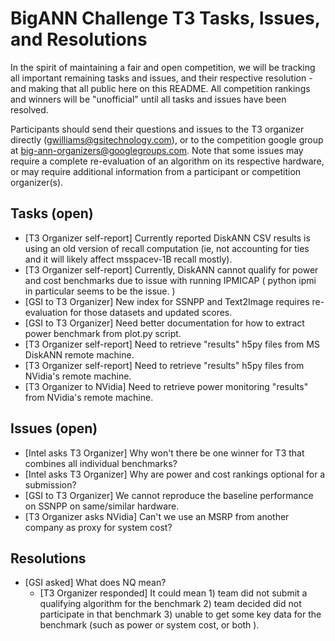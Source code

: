 
# BigANN Challenge T3 Tasks, Issues, and Resolutions

In the spirit of maintaining a fair and open competition, we will be tracking all important remaining tasks and issues, and their respective resolution - and making that all public here on this README.  All competition rankings and winners will be "unofficial" until all tasks and issues have been resolved.

Participants should send their questions and issues to the T3 organizer directly (gwilliams@gsitechnology.com), or to the competition google group at big-ann-organizers@googlegroups.com.  Note that some issues may require a complete re-evaluation of an algorithm on its respective hardware, or may require additional information from a participant or competition organizer(s).

## Tasks (open)

* [T3 Organizer self-report] Currently reported DiskANN CSV results is using an old version of recall computation (ie, not accounting for ties and it will likely affect msspacev-1B recall mostly).
* [T3 Organizer self-report] Currently, DiskANN cannot qualify for power and cost benchmarks due to issue with running IPMICAP ( python ipmi in particular seems to be the issue. )
* [GSI to T3 Organizer] New index for SSNPP and Text2Image requires re-evaluation for those datasets and updated scores.
* [GSI to T3 Organizer] Need better documentation for how to extract power benchmark from plot.py script.
* [T3 Organizer self-report] Need to retrieve "results" h5py files from MS DiskANN remote machine.
* [T3 Organizer self-report] Need to retrieve "results" h5py files from NVidia's remote machine.
* [T3 Organizer to NVidia] Need to retrieve power monitoring "results" from NVidia's remote machine.

## Issues (open)

* [Intel asks T3 Organizer] Why won't there be one winner for T3 that combines all individual benchmarks?
* [Intel asks T3 Organizer] Why are power and cost rankings optional for a submission?
* [GSI to T3 Organizer] We cannot reproduce the baseline performance on SSNPP on same/similar hardware.
* [T3 Organizer asks NVidia] Can't we use an MSRP from another company as proxy for system cost?

## Resolutions

* [GSI asked] What does NQ mean?
  * [T3 Organizer responded] It could mean 1) team did not submit a qualifying algorithm for the benchmark 2) team decided did not participate in that benchmark 3) unable to get some key data for the benchmark (such as power or system cost, or both ).
